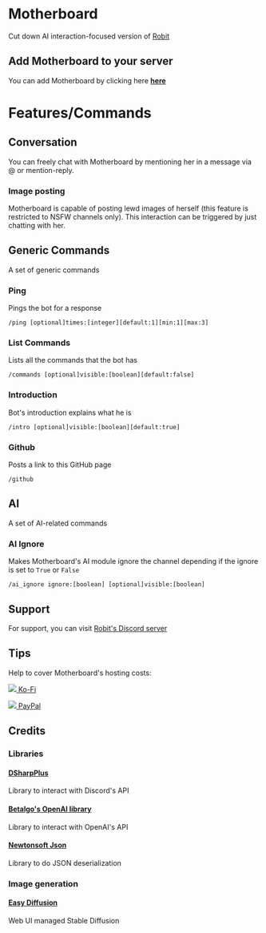 # Motherboard
Cut down AI interaction-focused version of [Robit](https://github.com/TheRoboDoc/Robit)

## Add Motherboard to your server
You can add Motherboard by clicking here [**here**](https://discord.com/api/oauth2/authorize?client_id=1103797730276548660&permissions=277025590272&scope=applications.commands%20bot)

# Features/Commands
## Conversation
You can freely chat with Motherboard by mentioning her in a message via @ or mention-reply.

### Image posting
Motherboard is capable of posting lewd images of herself (this feature is restricted to NSFW channels only). This interaction can be triggered by just chatting with her.

## Generic Commands
A set of generic commands

### Ping
Pings the bot for a response

`/ping [optional]times:[integer][default:1][min:1][max:3]`

### List Commands
Lists all the commands that the bot has

`/commands [optional]visible:[boolean][default:false]`

### Introduction
Bot's introduction explains what he is

`/intro [optional]visible:[boolean][default:true]`

### Github
Posts a link to this GitHub page

`/github`

## AI
A set of AI-related commands

### AI Ignore
Makes Motherboard's AI module ignore the channel depending if the ignore is set to `True` or `False`

`/ai_ignore ignore:[boolean] [optional]visible:[boolean]`

## Support
For support, you can visit [Robit's Discord server](https://discord.gg/htxNBgAxZd)

## Tips
Help to cover Motherboard's hosting costs:

[<img src="https://cdn.discordapp.com/attachments/1096788658566209546/1121171401995472946/cup-borders.png"> Ko-Fi](https://ko-fi.com/robodoc)

[<img src="https://cdn.discordapp.com/attachments/1096788658566209546/1122794546678468678/paypal.png"> PayPal](https://www.paypal.com/donate/?hosted_button_id=XA4VRCET724AY)

## Credits
### Libraries
#### [DSharpPlus](https://github.com/DSharpPlus/DSharpPlus)
Library to interact with Discord's API

#### [Betalgo's OpenAI library](https://github.com/betalgo/openai)
Library to interact with OpenAI's API

#### [Newtonsoft Json](https://www.newtonsoft.com/json)
Library to do JSON deserialization

### Image generation
#### [Easy Diffusion](https://github.com/easydiffusion/easydiffusion)
Web UI managed Stable Diffusion
